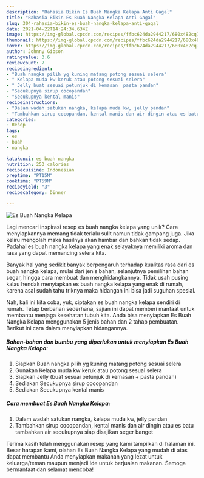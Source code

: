 ```yaml
---
description: "Rahasia Bikin Es Buah Nangka Kelapa Anti Gagal"
title: "Rahasia Bikin Es Buah Nangka Kelapa Anti Gagal"
slug: 304-rahasia-bikin-es-buah-nangka-kelapa-anti-gagal
date: 2021-04-22T14:24:34.634Z
image: https://img-global.cpcdn.com/recipes/ffbc624da2944217/680x482cq70/es-buah-nangka-kelapa-foto-resep-utama.jpg
thumbnail: https://img-global.cpcdn.com/recipes/ffbc624da2944217/680x482cq70/es-buah-nangka-kelapa-foto-resep-utama.jpg
cover: https://img-global.cpcdn.com/recipes/ffbc624da2944217/680x482cq70/es-buah-nangka-kelapa-foto-resep-utama.jpg
author: Johnny Gibson
ratingvalue: 3.6
reviewcount: 7
recipeingredient:
- "Buah nangka pilih yg kuning matang potong sesuai selera"
- " Kelapa muda kw keruk atau potong sesuai selera"
- " Jelly buat sesuai petunjuk di kemasan  pasta pandan"
- "Secukupnya sirup cocopandan"
- "Secukupnya kental manis"
recipeinstructions:
- "Dalam wadah satukan nangka, kelapa muda kw, jelly pandan"
- "Tambahkan sirup cocopandan, kental manis dan air dingin atau es batu tambahkan air secukupnya siap disajikan seger banget"
categories:
- Resep
tags:
- es
- buah
- nangka

katakunci: es buah nangka 
nutrition: 253 calories
recipecuisine: Indonesian
preptime: "PT15M"
cooktime: "PT59M"
recipeyield: "3"
recipecategory: Dinner

---
```



![Es Buah Nangka Kelapa](https://img-global.cpcdn.com/recipes/ffbc624da2944217/680x482cq70/es-buah-nangka-kelapa-foto-resep-utama.jpg)

Lagi mencari inspirasi resep es buah nangka kelapa yang unik? Cara menyiapkannya memang tidak terlalu sulit namun tidak gampang juga. Jika keliru mengolah maka hasilnya akan hambar dan bahkan tidak sedap. Padahal es buah nangka kelapa yang enak selayaknya memiliki aroma dan rasa yang dapat memancing selera kita.

Banyak hal yang sedikit banyak berpengaruh terhadap kualitas rasa dari es buah nangka kelapa, mulai dari jenis bahan, selanjutnya pemilihan bahan segar, hingga cara membuat dan menghidangkannya. Tidak usah pusing kalau hendak menyiapkan es buah nangka kelapa yang enak di rumah, karena asal sudah tahu triknya maka hidangan ini bisa jadi suguhan spesial.




Nah, kali ini kita coba, yuk, ciptakan es buah nangka kelapa sendiri di rumah. Tetap berbahan sederhana, sajian ini dapat memberi manfaat untuk membantu menjaga kesehatan tubuh kita. Anda bisa menyiapkan Es Buah Nangka Kelapa menggunakan 5 jenis bahan dan 2 tahap pembuatan. Berikut ini cara dalam menyiapkan hidangannya.

<!--inarticleads1-->

##### Bahan-bahan dan bumbu yang diperlukan untuk menyiapkan Es Buah Nangka Kelapa:

1. Siapkan Buah nangka pilih yg kuning matang potong sesuai selera
1. Gunakan  Kelapa muda kw keruk atau potong sesuai selera
1. Siapkan  Jelly (buat sesuai petunjuk di kemasan + pasta pandan)
1. Sediakan Secukupnya sirup cocopandan
1. Sediakan Secukupnya kental manis




<!--inarticleads2-->

##### Cara membuat Es Buah Nangka Kelapa:

1. Dalam wadah satukan nangka, kelapa muda kw, jelly pandan
1. Tambahkan sirup cocopandan, kental manis dan air dingin atau es batu tambahkan air secukupnya siap disajikan seger banget




Terima kasih telah menggunakan resep yang kami tampilkan di halaman ini. Besar harapan kami, olahan Es Buah Nangka Kelapa yang mudah di atas dapat membantu Anda menyiapkan makanan yang lezat untuk keluarga/teman maupun menjadi ide untuk berjualan makanan. Semoga bermanfaat dan selamat mencoba!
